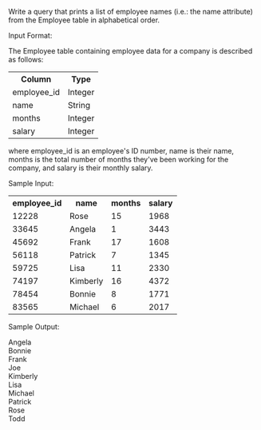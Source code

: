 Write a query that prints a list of employee names (i.e.: the name attribute) from the Employee table in alphabetical order.

Input Format:

The Employee table containing employee data for a company is described as follows:

<table>
  <tr><th>Column</th><th>Type</th></tr>
  <tr><td>employee_id</td><td>Integer</td></tr>
  <tr><td>name</td><td>String</td></tr>
  <tr><td>months</td><td>Integer</td></tr>
  <tr><td>salary</td><td>Integer</td></tr>
</table>

where employee_id is an employee's ID number, name is their name, months is the total number of months they've been working for the company, and salary is their monthly salary.

Sample Input:

<table>
    <tr><th>employee_id</th><th>name</th><th>months</th><th>salary</th></tr>
    <tr><td>12228</td><td>Rose</td><td>15</td><td>1968</td></tr>
    <tr><td>33645</td><td>Angela</td><td>1</td><td>3443</td></tr>
    <tr><td>45692</td><td>Frank</td><td>17</td><td>1608</td></tr>
    <tr><td>56118</td><td>Patrick</td><td>7</td><td>1345</td></tr>
    <tr><td>59725</td><td>Lisa</td><td>11</td><td>2330</td></tr>
    <tr><td>74197</td><td>Kimberly</td><td>16</td><td>4372</td></tr>
    <tr><td>78454</td><td>Bonnie</td><td>8</td><td>1771</td></tr>
    <tr><td>83565</td><td>Michael</td><td>6</td><td>2017</td></tr>
</table>

Sample Output:

Angela<br>
Bonnie<br>
Frank<br>
Joe<br>
Kimberly<br>
Lisa<br>
Michael<br>
Patrick<br>
Rose<br>
Todd

